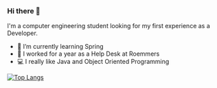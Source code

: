 ### Hi there 👋

I'm a computer engineering student looking for my first experience as a Developer. 

- 🌱 I’m currently learning Spring
- 💼 I worked for a year as a Help Desk at Roemmers
- 💻 I really like Java and Object Oriented Programming


[![Top Langs](https://github-readme-stats.vercel.app/api/top-langs/?username=ManuMarcos&hide_progress=true)](https://github.com/anuraghazra/github-readme-stats)

